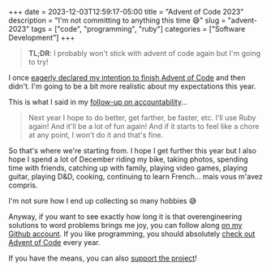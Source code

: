 +++
date = 2023-12-03T12:59:17-05:00
title = "Advent of Code 2023"
description = "I'm not committing to anything this time 😅"
slug = "advent-2023"
tags = ["code", "programming", "ruby"]
categories = ["Software Development"]
+++

> **TL;DR**: I probably won't stick with advent of code again but I'm going to try!

I once [eagerly declared my intention to finish Advent of Code](/posts/advent-one) and then didn't. I'm going to be a bit more realistic about my expectations this year.

This is what I said in my [follow-up on accountability](/posts/advent-two/)...

> Next year I hope to do better, get farther, be faster, etc. I'll use Ruby again! And it'll be a lot of fun again! And if it starts to feel like a chore at any point, I won't do it and that's fine.

So that's where we're starting from. I hope I get further this year but I also hope I spend a lot of December riding my bike, taking photos, spending time with friends, catching up with family, playing video games, playing guitar, playing D&D, cooking, continuing to learn French... mais vous m'avez compris.

I'm not sure how I end up collecting so many hobbies 😅

Anyway, if you want to see exactly how long it is that overengineering solutions to word problems brings me joy, you can follow along [on my Github account](https://github.com/RyanBrushett/adventofcode2023). If you like programming, you should absolutely [check out Advent of Code](https://adventofcode.com/) every year.

If you have the means, you can also [support the project](https://adventofcode.com/2023/support)!
